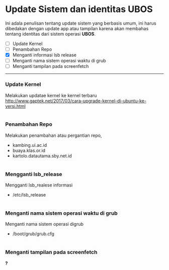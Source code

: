 # Update Sistem dan identitas UBOS

Ini adala penulisan tentang update sistem yang berbasis umum, ini harus dibedakan dengan update app atau tampilan karena akan membahas tentang identitas dari sistem operasi **UBOS**.

- [ ] Update Kernel
- [ ] Penambahan Repo
- [x] Menganti informasi lsb release
- [ ] Menganti nama sistem operasi waktu di grub
- [ ] Menganti tampilan pada screenfetch

----

### Update Kernel
Melakukan updatae kernel ke kernel terbaru
<br>http://www.gaptek.net/2017/03/cara-upgrade-kernel-di-ubuntu-ke-versi.html
<br><br>

### Penambahan Repo
Melakukan penambahan atau pergantian repo, 
* kambing.ui.ac.id
* buaya.klas.or.id
* kartolo.datautama.sby.net.id
<br><br>

### Mengganti lsb_release
Mengganti lsb_realese informasi
* /etc/lsb_release
<br><br>

### Menganti nama sistem operasi waktu di grub
Menganti nama sistem operasi digrub
* /boot/grub/grub.cfg
<br><br>

### Menganti tampilan pada screenfetch
**?**
<br><br>
